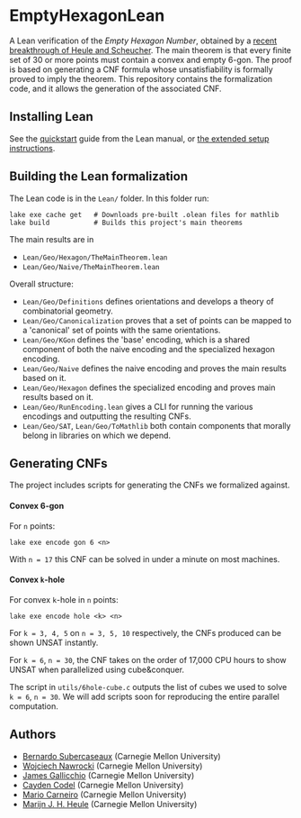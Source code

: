# EmptyHexagonLean
A Lean verification of the _Empty Hexagon Number_, obtained by a [recent breakthrough of Heule and Scheucher](https://arxiv.org/abs/2403.00737).
The main theorem is that every finite set of 30 or more points must contain a convex and empty 6-gon. The proof is based on generating a CNF formula whose unsatisfiability is formally proved to imply the theorem. This repository contains the formalization code, and it allows the generation of the associated CNF.



## Installing Lean

See the [quickstart](https://lean-lang.org/lean4/doc/quickstart.html) guide from the Lean manual,
or [the extended setup instructions](https://lean-lang.org/lean4/doc/setup.html).


## Building the Lean formalization

The Lean code is in the `Lean/` folder. In this folder run:
```
lake exe cache get   # Downloads pre-built .olean files for mathlib
lake build           # Builds this project's main theorems
```

The main results are in
- `Lean/Geo/Hexagon/TheMainTheorem.lean`
- `Lean/Geo/Naive/TheMainTheorem.lean`

Overall structure:
- `Lean/Geo/Definitions` defines orientations and develops a theory of combinatorial geometry.
- `Lean/Geo/Canonicalization` proves that a set of points can be mapped to a 'canonical' set of points with the same orientations.
- `Lean/Geo/KGon` defines the 'base' encoding, which is a shared component of both the naive encoding and the specialized hexagon encoding.
- `Lean/Geo/Naive` defines the naive encoding and proves the main results based on it.
- `Lean/Geo/Hexagon` defines the specialized encoding and proves main results based on it.
- `Lean/Geo/RunEncoding.lean` gives a CLI for running the various encodings and outputting the resulting CNFs.
- `Lean/Geo/SAT`, `Lean/Geo/ToMathlib` both contain components that morally belong in libraries on which we depend.


## Generating CNFs

The project includes scripts for generating the CNFs we formalized against.

#### Convex 6-gon
For `n` points:
```
lake exe encode gon 6 <n>
```
With `n = 17` this CNF can be solved in under a minute on most machines.

#### Convex `k`-hole
For convex `k`-hole in `n` points:
```
lake exe encode hole <k> <n>
```

For `k = 3, 4, 5` on `n = 3, 5, 10` respectively,
the CNFs produced can be shown UNSAT instantly.

For `k = 6`, `n = 30`, the CNF takes on the order of 17,000 CPU hours to show UNSAT when parallelized using cube&conquer.

The script in `utils/6hole-cube.c` outputs the list of cubes we used to solve `k = 6`, `n = 30`.
We will add scripts soon for reproducing the entire parallel computation.


## Authors
- [Bernardo Subercaseaux](https://bsubercaseaux.github.io/) (Carnegie Mellon University)
- [Wojciech Nawrocki](https://voidma.in/) (Carnegie Mellon University)
- [James Gallicchio](https://gallicch.io/index.html) (Carnegie Mellon University)
- [Cayden Codel](https://crcodel.com/) (Carnegie Mellon University)
- [Mario Carneiro](https://digama0.github.io/) (Carnegie Mellon University)
- [Marijn J. H. Heule](https://www.cs.cmu.edu/~mheule/) (Carnegie Mellon University)
